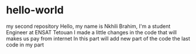 # hello-world
my second repository 
Hello, my name is Nkhili Brahim, I'm a student Engineer at ENSAT Tetouan
I made a little changes in the code that will makes us pay from internet
In this part
will add new part of the code 
the last code in my part

